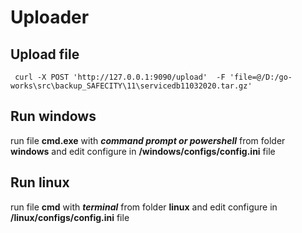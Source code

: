 # Uploader

## Upload file
```
 curl -X POST 'http://127.0.0.1:9090/upload'  -F 'file=@/D:/go-works\src\backup_SAFECITY\11\servicedb11032020.tar.gz'
 ```
 
## Run windows
run file **cmd.exe** with ***command prompt or powershell*** from folder **windows** and edit configure in **/windows/configs/config.ini** file


## Run linux
run file **cmd** with ***terminal*** from folder **linux** and edit configure in **/linux/configs/config.ini** file
